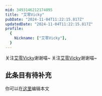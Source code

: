 ```yaml
---
mid: 3493146212174095
title: "艾零Vicky"
pubDate: "2024-11-04T11:22:15.817Z"
updatedDate: "2024-11-04T11:22:15.817Z"
profile:
  {
    Nickname: ["艾零Vicky"],
  }
---
```


关注[艾零Vicky](https://space.bilibili.com/3493146212174095)谢谢喵~ 关注[艾零Vicky](https://space.bilibili.com/3493146212174095)谢谢喵~

## 此条目有待补充
你可以在[这里](https://github.com/Yuhanawa/VTuber.ICU-Content/edit/master/v/艾零Vicky/index.md)编辑本文
